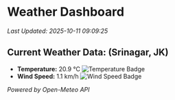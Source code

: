 
# Weather Dashboard

_Last Updated: 2025-10-11 09:09:25_

## Current Weather Data: (Srinagar, JK)
- **Temperature:** 20.9 °C ![Temperature Badge](https://img.shields.io/badge/Temperature-Medium%20Temp-green)
- **Wind Speed:** 1.1 km/h ![Wind Speed Badge](https://img.shields.io/badge/Wind%20Speed-Light%20Wind-blue)

*Powered by Open-Meteo API*
